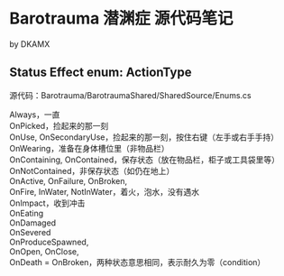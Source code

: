# Barotrauma 潜渊症 源代码笔记
by DKAMX

## Status Effect enum: ActionType
源代码：Barotrauma/BarotraumaShared/SharedSource/Enums.cs  

Always，一直  
OnPicked，捡起来的那一刻  
OnUse, OnSecondaryUse，捡起来的那一刻，按住右键（左手或右手手持）  
OnWearing，准备在身体槽位里（非物品栏）  
OnContaining, OnContained，保存状态（放在物品栏，柜子或工具袋里等）  
OnNotContained，非保存状态（如仍在地上）  
OnActive, OnFailure, OnBroken,  
OnFire, InWater, NotInWater，着火，泡水，没有遇水  
OnImpact，收到冲击  
OnEating  
OnDamaged  
OnSevered  
OnProduceSpawned,  
OnOpen, OnClose,  
OnDeath = OnBroken，两种状态意思相同，表示耐久为零（condition）  
